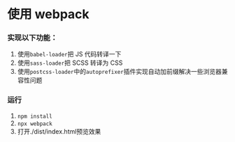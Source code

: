 # 使用 webpack

### 实现以下功能：
1. 使用`babel-loader`把 JS 代码转译一下
2. 使用`sass-loader`把 SCSS 转译为 CSS
3. 使用`postcss-loader`中的`autoprefixer`插件实现自动加前缀解决一些浏览器兼容性问题

### 运行
1. `npm install`
2. `npx webpack`
3. 打开./dist/index.html预览效果